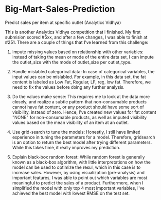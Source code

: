 # Big-Mart-Sales-Prediction
Predict sales per item at specific outlet (Analytics Vidhya)

This is another Analytics Vidhya competition that I finished. My first submision scored #5xx, and after a few changes, I was able to finish
at #251. There are a couple of things that I've learned from this challenge:

1. Impute missing values based on relationship with other variables:
Instead of taking the mean or mode of the entire data set, I can impute the outlet_size with the mode of outlet_size per outlet_type.

2. Handle mislabled categorical data:
In case of categorical variables, the input values can be mislabled. For example, in this data set, the fat content is labeled as Low Fat,
Regular, LF, reg, low fat. Therefore, we need to fix the values before doing any further analysis.

3. Do the values make sense:
This requires me to look at the data more closely, and realize a subtle pattern that non-consumable products cannot have fat content, or
any product should have some sort of visibility, instead of zero. Hence, I've created new values for fat content "NONE" for non-consumable
products, as well as imputed visibility values based on the mean visibility of an item at an outlet.

4. Use grid-search to tune the models:
Honestly, I still have limited experience in tuning the parameters for a model. Therefore, gridsearch is an option to return the best model
after trying different parameters. While this takes time, it really improves my prediction.

5. Explain black-box random forest:
While random forest is generally known as a black-box algorithm, with little interpretations on how the model can be used to optimize the resul,
which in this case is to increase sales. However, by using visualization (pre-analysis) and important features, I was able to point out 
which variables are most meaningful to predict the sales of a product. Furthermore, when I simplified the model with only top 4 most important
variables, I've achieved the best model with lowest RMSE on the test set.
